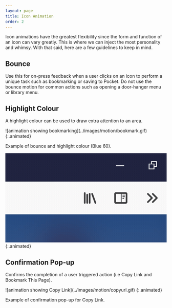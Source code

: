 ```yaml
---
layout: page
title: Icon Animation
order: 2
---
```


Icon animations have the greatest flexibility since the form and function of an icon can vary greatly. This is where we can inject the most personality and whimsy. With that said, here are a few guidelines to keep in mind.

## Bounce

Use this for on-press feedback when a user clicks on an icon to perform a unique task such as bookmarking or saving to Pocket. Do not use the bounce motion for common actions such as opening a door-hanger menu or library menu.


## Highlight Colour

A highlight colour can be used to draw extra attention to an area.

<div class="grid-2">
<div markdown="1">
![animation showing bookmarking](../images/motion/bookmark.gif)
{:.animated}

Example of bounce and highlight colour (Blue 60).
</div>

<div markdown="1">

![animation showing downloading](../images/motion/download.gif)
{:.animated}


</div>
</div>

## Confirmation Pop-up

Confirms the completion of a user triggered action (i.e Copy Link and Bookmark This Page).

<div class="grid-2">
<div markdown="1">
![animation showing Copy Link](../images/motion/copyurl.gif)
{:.animated}

Example of confirmation pop-up for Copy Link.
</div>
